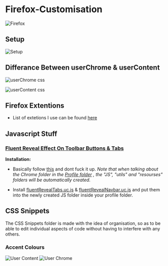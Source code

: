 # Firefox-Customisation

![Firefox](https://user-images.githubusercontent.com/60551230/144758013-58d8d4af-27d4-4da7-9e2c-0c7853ebe394.png)


## Setup
![Setup](https://user-images.githubusercontent.com/60551230/144758030-dbd18b7c-bea2-439b-881e-054560ddb320.png)

## Differance Between userChrome & userContent
![userChrome css](https://user-images.githubusercontent.com/60551230/144758055-82364428-b18f-415d-92f6-d26931b342ca.png)

![userContent css](https://user-images.githubusercontent.com/60551230/144758057-748fa770-17f1-4902-8ece-5901588e23a6.png)



## Firefox Extentions
- List of extetions I use can be found [here](https://addons.mozilla.org/en-US/firefox/collections/16734717/Extentions/ "here")
## Javascript Stuff

### [Fluent Reveal Effect On Toolbar Buttons & Tabs](https://www.reddit.com/r/FirefoxCSS/comments/njcsi1/fluent_reveal_effect_on_toolbar_buttons/)

**Installation:**
- Basically follow [this](https://github.com/MrOtherGuy/fx-autoconfig "this") and dont fuck it up.
*Note that when talking about the Chrome folder in the [Profile folder](https://github.com/MrOtherGuy/fx-autoconfig#setting-up-profile "Profile folder")	, the "JS", "utils" and "resourses" folders will be automatically created.*

- Install [fluentRevealTabs.uc.js](https://github.com/aminomancer/uc.css.js/blob/master/script/fluentRevealTabs.uc.js "fluentRevealTabs.uc.js") & [fluentRevealNavbar.uc.js](https://github.com/aminomancer/uc.css.js/blob/master/script/fluentRevealNavbar.uc.js "fluentRevealNavbar.uc.js") and put them into the newly created JS folder inside your profile folder.

## CSS Snippets
The CSS Snippets folder is made with the idea of organisation, so as to be able to edit individual aspects of code without having to interfere with any others.
###  Accent Colours
![User Content](https://user-images.githubusercontent.com/60551230/144758086-1f087318-7210-4354-8577-5e0cdaa355f7.png)
![User Chrome](https://user-images.githubusercontent.com/60551230/144758097-dba18d33-4bdc-4bf7-b462-bec8c243940f.png)
